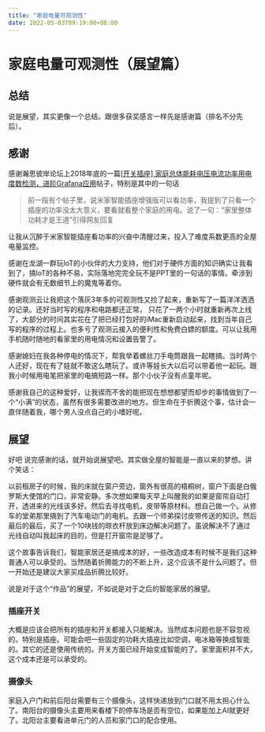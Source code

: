```yaml
---
title: "家庭电量可观测性"
date: 2022-05-03T09:19:00+08:00
---
```


# 家庭电量可观测性（展望篇）

## 总结

说是展望，其实更像一个总结。跟很多获奖感言一样先是感谢篇（排名不分先后）。

## 感谢

感谢瀚思彼岸论坛上2018年底的一篇[[开关插座] 家庭总体能耗电压电流功率用电度数检测，进阶Grafana应用](https://bbs.hassbian.com/thread-5634-1-1.html)帖子，特别是其中的一句话

> 前一段有个帖子里，说米家智能插座增强版可以看功率，我提到了只看一个插座的功率没太大意义，要看就看整个家庭的用电。说了一句：“家里整体功耗才是王道”引得网友回复

让我从沉醉于米家智能插座看功率的兴奋中清醒过来，投入了难度系数更高的全屋电量监控。



感谢在龙湖一群玩IoT的小伙伴的大力支持，他们对于硬件方面的知识确实让我看到了，搞IoT的各种不易，实际落地完完全玩不是PPT里的一句话的事情。牵涉到硬件就会有无数细节上的魔鬼等着你。



感谢观测云让我把这个落灰3年多的可观测性又捡了起来，重新写了一篇洋洋洒洒的记录。还好当时写的程序和电路都还正常， 只花了一两个小时就重新再次上线了，大部分的时间其实花在了把已经打包好的iMac重新启动起来，找到当年自己写的程序的过程上。也多亏了观测云接入的便利性和免费白嫖的额度。可以让我用手机随时随地的看家里的用电情况和设置告警了。



感谢媳妇在我各种停电的情况下，帮我举着螺丝刀手电筒跟我一起瞎搞。当时两个人还好，现在有了娃就不敢这么瞎玩了。或许等娃长大以后可以带着他一起玩。跟我小时候用电笔把家里的电搞短路一样。那个小伙子没有点童年呢。



感谢我自己的这种爱好，让我锲而不舍的能把现在想想都望而却步的事情做到了一个“小满”的状态，虽然有很多需要改进的地方。但生命在于折腾这个事，估计会一直伴随着我，哪个男人没点自己的小嗜好呢。



## 展望

好吧 说完感谢的话，就开始说展望吧。其实做全屋的智能是一直以来的梦想。讲个笑话：

以前租房子的时候，我的床就在窗户旁边，窗外有很高的梧桐树，窗户下面是白俄罗斯大使馆的门口，非常安静。多次想如果每天早上叫醒我的如果是窗帘自动打开，透进来的光线该多好。然后去寻找电机，皮带等原材料。想自己做一个。从修车的堂弟那里搞到了汽车电动门的电机。去跟一个师弟探讨皮带传送的知识。然后最后的最后，买了一个10块钱的晾衣杆放到床边解决问题了。虽说解决不了通过光线自动叫我起床的目的，但是打开窗帘是足够了。

这个故事告诉我们，智能家居还是搞成本的好，一些改造成本有时候不是我们这种普通人可以承受的。当然随着折腾能力的不断上升，这个应该不是什么问题了。但一开始还是建议大家买成品折腾比较好。

说是对于这个“作品”的展望，不如说是对于之后的智能家居的展望。

### 插座开关

大概是应该会把所有的插座和开关都接入只能解决。当然成本问题也是不容忽视的。特别是插座。可能会吧一些固定的功耗大插座比如空调，电冰箱等换成智能的。其它的还是使用传统的。开关方面已经开始变成智能的了。家里面积并不大，这个成本还是可以承受的。

### 摄像头

家庭入户门和前后阳台需要有三个摄像头，这样快递放到门口就不用太担心什么了。南阳台的摄像头主要用来看楼下的停车场是否有空位，如果能加上AI就更好了。北阳台主要看进单元门的人员和家门口的配合使用。



